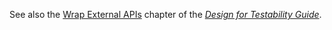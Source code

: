 See also the [Wrap External APIs](http://go/d4tg/wrap-external.html) chapter of
the
*[Design for Testability Guide](http://www.corp.google.com/eng/howto/testing/testability_guide/)*.
